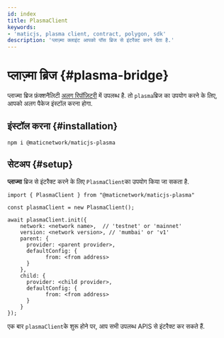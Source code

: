 ```yaml
---
id: index
title: PlasmaClient
keywords:
- 'maticjs, plasma client, contract, polygon, sdk'
description: 'प्लाज़्मा क्लाइंट आपको पॉस ब्रिज से इंटरैक्ट करने देता है.'
---
```


# प्लाज़्मा ब्रिज {#plasma-bridge}

प्लाज्मा ब्रिज फ़ंक्शनैलिटी [अलग रिपॉज़िटरी](https://github.com/maticnetwork/maticjs-plasma) में उपलब्ध है. तो `plasma`ब्रिज का उपयोग करने के लिए, आपको अलग पैकेज इंस्टॉल करना होगा.

## इंस्टॉल करना {#installation}

```
npm i @maticnetwork/maticjs-plasma
```

## सेटअप {#setup}

**प्लाज्मा** ब्रिज से इंटरैक्ट करने के लिए `PlasmaClient`का उपयोग किया जा सकता है.

```
import { PlasmaClient } from "@maticnetwork/maticjs-plasma"

const plasmaClient = new PlasmaClient();

await plasmaClient.init({
    network: <network name>,  // 'testnet' or 'mainnet'
    version: <network version>, // 'mumbai' or 'v1'
    parent: {
      provider: <parent provider>,
      defaultConfig: {
            from: <from address>
      }
    },
    child: {
      provider: <child provider>,
      defaultConfig: {
            from: <from address>
      }
    }
});

```

एक बार `plasmaClient`के शुरू होने पर, आप सभी उपलब्ध APIS से इंटरैक्ट कर सकते हैं.
